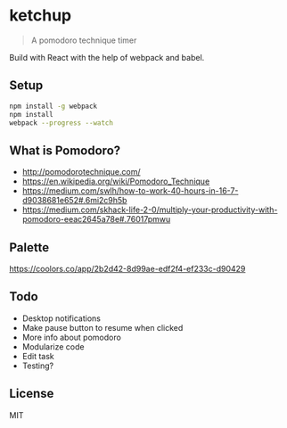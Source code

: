 # ketchup

> A pomodoro technique timer

Build with React with the help of webpack and babel.

## Setup

```sh
npm install -g webpack
npm install
webpack --progress --watch
```

## What is Pomodoro?

* http://pomodorotechnique.com/
* https://en.wikipedia.org/wiki/Pomodoro_Technique
* https://medium.com/swlh/how-to-work-40-hours-in-16-7-d9038681e652#.6mi2c9h5b
* https://medium.com/skhack-life-2-0/multiply-your-productivity-with-pomodoro-eeac2645a78e#.76017pmwu

## Palette

https://coolors.co/app/2b2d42-8d99ae-edf2f4-ef233c-d90429

## Todo

* Desktop notifications
* Make pause button to resume when clicked
* More info about pomodoro
* Modularize code
* Edit task
* Testing?

## License

MIT
